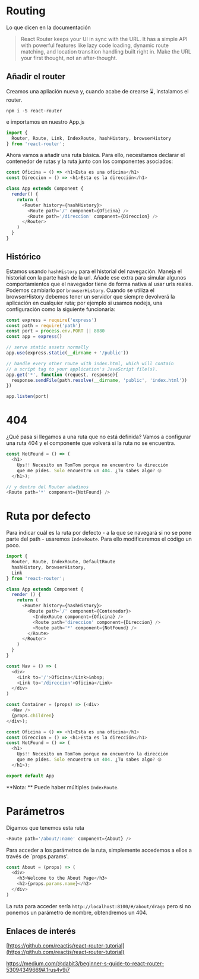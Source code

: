# Routing

Lo que dicen en la documentación

> React Router keeps your UI in sync with the URL. It has a simple API with powerful features like lazy code loading, dynamic route matching, and location transition handling built right in. Make the URL your first thought, not an after-thought.

## Añadir el router
Creamos una apliación nueva y, cuando acabe de crearse ⌛️, instalamos el router.

```npm i -S react-router```

e importamos en nuestro App.js

```js
import { 
  Router, Route, Link, IndexRoute, hashHistory, browserHistory 
} from 'react-router';
```

Ahora vamos a añadir una ruta básica. Para ello, necesitamos declarar el contenedor de rutas y la ruta junto con los componentes asociados:

```js
const Oficina = () => <h1>Esta es una oficina</h1>
const Direccion = () => <h1>Esta es la dirección</h1>

class App extends Component {
  render() {
    return (
      <Router history={hashHistory}>
        <Route path='/' component={Oficina} />
        <Route path='/direccion' component={Direccion} />
      </Router>
    )
  }
}
```

## Histórico

Estamos usando `hashHistory` para el historial del navegación. Maneja el historial con la parte hash de la url. Añade ese extra para simular algunos comportamientos que el navegador tiene de forma nativa al usar urls reales. 
Podemos cambiarlo por `browserHistory`. Cuando se utiliza el browserHistory debemos tener un servidor que siempre devolverá la aplicación en cualquier ruta; por ejemplo si usamos nodejs, una configuración como la siguiente funcionaría:

```js
const express = require('express')
const path = require('path')
const port = process.env.PORT || 8080
const app = express()

// serve static assets normally
app.use(express.static(__dirname + '/public'))

// handle every other route with index.html, which will contain
// a script tag to your application's JavaScript file(s).
app.get('*', function (request, response){
  response.sendFile(path.resolve(__dirname, 'public', 'index.html'))
})

app.listen(port)
```

# 404

¿Qué pasa si llegamos a una ruta que no está definida? Vamos a configurar una ruta 404 y el componente que volverá si la ruta no se encuentra.

```js
const NotFound = () => (
  <h1>
    Ups!! Necesito un TomTom porque no encuentro la dirección 
    que me pides. Solo encuentro un 404. ¿Tu sabes algo? 🙄
  </h1>);

// y dentro del Router añadimos
<Route path='*' component={NotFound} />
```

# Ruta por defecto

Para indicar cuál es la ruta por defecto - a la que se navegará si no se pone parte del path - usaremos `IndexRoute`. Para ello modificaremos el código un poco.

```js
import { 
  Router, Route, IndexRoute, DefaultRoute
  hashHistory, browserHistory, 
  Link
} from 'react-router';

class App extends Component {
  render () {
    return (
      <Router history={hashHistory}>
        <Route path='/' component={Contenedor}>
          <IndexRoute component={Oficina} />
          <Route path='direccion' component={Direccion} />
          <Route path='*' component={NotFound} />
        </Route>
      </Router>
    )
  }
}

const Nav = () => (
  <div>
    <Link to='/'>Oficina</Link>&nbsp;
    <Link to='/direccion'>Oficina</Link>
  </div>
)

const Container = (props) => (<div>
  <Nav />
  {props.children}
</div>);

const Oficina = () => <h1>Esta es una oficina</h1>
const Direccion = () => <h1>Esta es la dirección</h1>
const NotFound = () => (
  <h1>
    Ups!! Necesito un TomTom porque no encuentro la dirección 
    que me pides. Solo encuentro un 404. ¿Tu sabes algo? 🙄
  </h1>);

export default App
```

**Nota: ** Puede haber múltiples `IndexRoute`.

# Parámetros

Digamos que tenemos esta ruta

```js
<Route path='/about/:name' component={About} />
```

Para acceder a los parámetros de la ruta, simplemente accedemos a ellos a través de `props.params'.

```js
const About = (props) => (
  <div>
    <h3>Welcome to the About Page</h3>
    <h2>{props.params.name}</h2>
  </div>
)
```

La ruta para acceder sería `http://localhost:8100/#/about/drago` pero si no ponemos un parámetro de nombre, obtendremos un 404.

## Enlaces de interés

[https://github.com/reactjs/react-router-tutorial](https://github.com/reactjs/react-router-tutorial)

https://medium.com/@dabit3/beginner-s-guide-to-react-router-53094349669#.1rus4v9j7